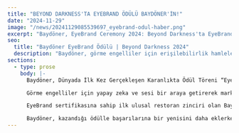 ```yaml
---
title: "BEYOND DARKNESS'TA EYEBRAND ÖDÜLÜ BAYDÖNER'İN!"
date: "2024-11-29"
image: "/news/20241129085539697_eyebrand-odul-haber.png"
excerpt: "Baydöner, EyeBrand Ceremony 2024: Beyond Darkness'ta EyeBrand ödülünü aldı."
seo:
  title: "Baydöner EyeBrand Ödülü | Beyond Darkness 2024"
  description: "Baydöner, görme engelliler için erişilebilirlik hamleleriyle EyeBrand Ceremony 2024: Beyond Darkness'ta EyeBrand ödülüne layık görüldü."
sections:
  - type: prose
    body: |-
      Baydöner, Dünyada İlk Kez Gerçekleşen Karanlıkta Ödül Töreni “EyeBrand Ceremony 2024: Beyond Darkness”’ta Eyebrand Ödülünü aldı.

      Görme engelliler için yapay zeka ve sesi bir araya getirerek markaları engelsiz kılan teknolojiler sağlayan BlindLook’un düzenlediği EyeBrand Ceremony’nin üçüncüsü, “Beyond Darkness” temasıyla gerçekleşti. BlindLook iş birliği ile restoranlarını milyonlarca görme engelli için erişilebilir hale getiren Baydöner, verdiği destek ile EyeBrand ödülüne layık görüldü. Türkiye'nin öncü restoran zincirlerinden Baydöner, müşteri deneyimi ve sosyal sorumluluk alanındaki çabalarıyla dikkat çekmeye devam ediyor.

      EyeBrand sertifikasına sahip ilk ulusal restoran zinciri olan Baydöner; paket servis, gel-al servis ve restoran içi serviste kullanıcıların sipariş verebildiği Cossla uygulamasını, BlindLook’un görme engelli bireylerin ürün ve hizmetlere erişimini kolaylaştırmak için tasarladığı sesli betimleme altyapısını kullanarak, onlar için erişilebilir hale getirmişti. Marka, attığı bu yenilikçi ve sürdürülebilir adımla Eyebrand Ceremony 2024: Beyond Darkness’ta EyeBrand ödülünün sahibi oldu.

      Baydöner, kazandığı ödülle başarılarına bir yenisini daha eklerken, imza attığı erişilebilirlik projelerinin toplum nezdindeki önemini bir kez daha vurguladı. BlindLook iş birliği ile birlikte daha kapsayıcı bir dünyaya adım atan Baydöner, sektör paydaşlarına da değişim ve dönüşüm gerçekleştirmeleri için ilham veriyor.
---
```

